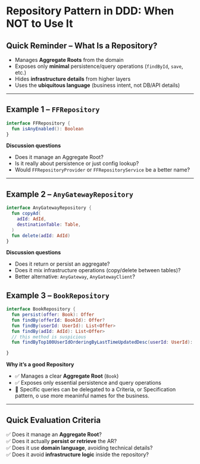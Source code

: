 # Repository Pattern in DDD: When **NOT** to Use It

## Quick Reminder – What Is a Repository?
- Manages **Aggregate Roots** from the domain
- Exposes only **minimal** persistence/query operations (`findById`, `save`, etc.)
- Hides **infrastructure details** from higher layers
- Uses the **ubiquitous language** (business intent, not DB/API details)

---

## Example 1 – `FFRepository`

```kotlin
interface FFRepository {
  fun isAnyEnabled(): Boolean
}
```

**Discussion questions**
- Does it manage an Aggregate Root?
- Is it really about persistence or just config lookup?
- Would `FFRepositoryProvider` or `FFRepositoryService` be a better name?

---

## Example 2 – `AnyGatewayRepository`

```kotlin
interface AnyGatewayRepository {
  fun copyAd(
    adId: AdId,
    destinationTable: Table,
  )
  fun delete(adId: AdId)
}
```

**Discussion questions**
- Does it return or persist an aggregate?
- Does it mix infrastructure operations (copy/delete between tables)?
- Better alternative: `AnyGateway`, `AnyGatewayClient`?

## Example 3 – `BookRepository`

```kotlin
interface BookRepository {
  fun persist(offer: Book): Offer
  fun findBy(offerId: BookId): Offer?
  fun findBy(userId: UserId): List<Offer>
  fun findBy(adId: AdId): List<Offer>
  // this method is suspicious
  fun findByTop100UserIdOrderingByLastTimeUpdatedDesc(userId: UserId): List<Book>

}
```

**Why it’s a good Repository**
- ✅ Manages a clear **Aggregate Root** (`Book`)
- ✅ Exposes only essential persistence and query operations
- 🤔 Specific queries can be delegated to a Criteria, or Specification pattern, o use more meaninful names for the business.
---

## Quick Evaluation Criteria
✅ Does it manage an **Aggregate Root**?  
✅ Does it actually **persist or retrieve** the AR?  
✅ Does it use **domain language**, avoiding technical details?  
✅ Does it avoid **infrastructure logic** inside the repository?
